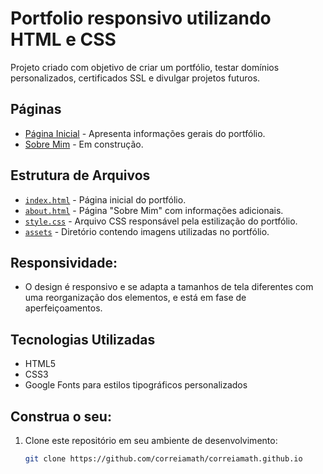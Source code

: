 # Portfolio responsivo utilizando HTML e CSS

Projeto criado com objetivo de criar um portfólio, testar domínios personalizados, certificados SSL e divulgar projetos futuros.

## Páginas

- [Página Inicial](index.html) - Apresenta informações gerais do portfólio.
- [Sobre Mim](about.html) - Em construção.

## Estrutura de Arquivos

- [`index.html`](index.html) - Página inicial do portfólio.
- [`about.html`](about.html) - Página "Sobre Mim" com informações adicionais.
- [`style.css`](styles/style.css) - Arquivo CSS responsável pela estilização do portfólio.
- [`assets`](assets) - Diretório contendo imagens utilizadas no portfólio.

## Responsividade:

- O design é responsivo e se adapta a tamanhos de tela diferentes com uma reorganização dos elementos, e está em fase de aperfeiçoamentos.

## Tecnologias Utilizadas

- HTML5
- CSS3
- Google Fonts para estilos tipográficos personalizados

## Construa o seu:

1. Clone este repositório em seu ambiente de desenvolvimento:

   ```bash
   git clone https://github.com/correiamath/correiamath.github.io
   ```
